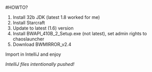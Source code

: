 #HOWTO?

1. Install 32b JDK (latest 1.8 worked for me)
2. Install Starcraft
3. Update to latest (1.6) version
4. Install BWAPI_410B_2_Setup.exe (not latest), set admin rights to chaoslauncher
5. Download BWMIRROR_v2.4

Import in IntelliJ and enjoy

_IntelliJ files intentionally pushed!_
